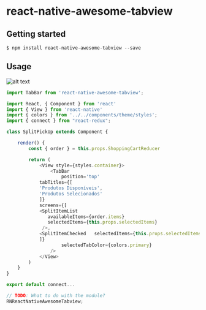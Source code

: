 # react-native-awesome-tabview

## Getting started

`$ npm install react-native-awesome-tabview --save`

## Usage

![alt text](https://i.ibb.co/4PLVPrk/Screenshot-1558062445.png)

```javascript
import TabBar from 'react-native-awesome-tabview';

import React, { Component } from 'react'
import { View } from 'react-native'
import { colors } from '../../components/theme/styles';
import { connect } from "react-redux";

class SplitPickUp extends Component {

    render() {
        const { order } = this.props.ShoppingCartReducer

        return (
            <View style={styles.container}>
                <TabBar
                    position='top'
		    tabTitles={[
			'Produtos Disponíveis',
			'Produtos Selecionados'
		    ]}
		    screens={[
			<SplitItemList
			   availableItems={order.items}
		  	   selectedItems={this.props.selectedItems}
			 />,
			<SplitItemChecked	selectedItems={this.props.selectedItems} />
		    ]}
                    selectedTabColor={colors.primary}
                />
            </View>
        )
    }
}

export default connect...

// TODO: What to do with the module?
RNReactNativeAwesomeTabview;
```
